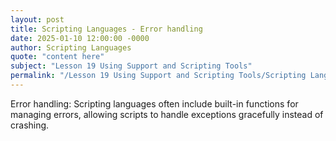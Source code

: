 ```yaml
---
layout: post
title: Scripting Languages - Error handling
date: 2025-01-10 12:00:00 -0000
author: Scripting Languages
quote: "content here"
subject: "Lesson 19 Using Support and Scripting Tools"
permalink: "/Lesson 19 Using Support and Scripting Tools/Scripting Languages/Scripting Languages - Error handling"
---
```


Error handling: Scripting languages often include built-in functions for managing errors, allowing scripts to handle exceptions gracefully instead of crashing.
